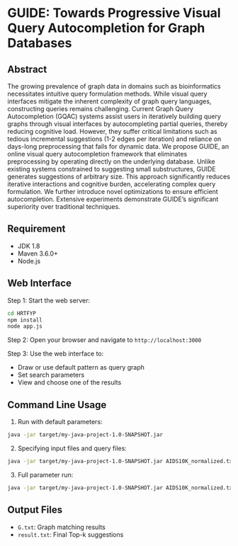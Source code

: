 # GUIDE: Towards Progressive Visual Query Autocompletion for Graph Databases

## Abstract
The growing prevalence of graph data in domains such as bioinformatics necessitates intuitive query formulation methods. While visual query interfaces mitigate the inherent complexity of graph query languages, constructing queries remains challenging. Current Graph Query Autocompletion (GQAC) systems assist users in iteratively building query graphs through visual interfaces by autocompleting partial queries, thereby reducing cognitive load. However, they suffer critical limitations such as tedious incremental suggestions (1-2 edges per iteration) and reliance on days-long preprocessing that fails for dynamic data. We propose GUIDE, an online visual query autocompletion framework that eliminates preprocessing by operating directly on the underlying database. Unlike existing systems constrained to suggesting small substructures, GUIDE generates suggestions of arbitrary size. This approach significantly reduces iterative interactions and cognitive burden, accelerating complex query formulation. We further introduce novel optimizations to ensure efficient autocompletion. Extensive experiments demonstrate GUIDE’s significant superiority over traditional techniques.

## Requirement
- JDK 1.8
- Maven 3.6.0+
- Node.js

## Web Interface

Step 1: Start the web server:
```bash
cd HRTFYP
npm install
node app.js
```

Step 2: Open your browser and navigate to `http://localhost:3000`

Step 3: Use the web interface to:
- Draw or use default pattern as query graph
- Set search parameters
- View and choose one of the results

## Command Line Usage

1. Run with default parameters:
```bash
java -jar target/my-java-project-1.0-SNAPSHOT.jar
```

2. Specifying input files and query files:
```bash
java -jar target/my-java-project-1.0-SNAPSHOT.jar AIDS10K_normalized.txt query.txt
```

3. Full parameter run:
```bash
java -jar target/my-java-project-1.0-SNAPSHOT.jar AIDS10K_normalized.txt query.txt 10 7 8 topk Outputs
```

## Output Files

- `G.txt`: Graph matching results
- `result.txt`: Final Top-k suggestions
